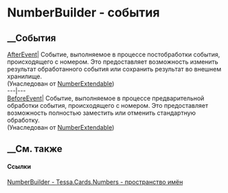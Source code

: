 # NumberBuilder - события
##  __События
[AfterEvent](E_Tessa_Cards_Numbers_NumberExtendable_AfterEvent.htm)|  Событие,
выполняемое в процессе постобработки события, происходящего с номером. Это
предоставляет возможность изменить результат обработанного события или
сохранить результат во внешнем хранилище.  
(Унаследован от
[NumberExtendable](T_Tessa_Cards_Numbers_NumberExtendable.htm))  
---|---  
[BeforeEvent](E_Tessa_Cards_Numbers_NumberExtendable_BeforeEvent.htm)|
Событие, выполняемое в процессе предварительной обработки события,
происходящего с номером. Это предоставляет возможность полностью заместить или
отменить стандартную обработку.  
(Унаследован от
[NumberExtendable](T_Tessa_Cards_Numbers_NumberExtendable.htm))  
##  __См. также
#### Ссылки
[NumberBuilder - ](T_Tessa_Cards_Numbers_NumberBuilder.htm)
[Tessa.Cards.Numbers - пространство имён](N_Tessa_Cards_Numbers.htm)
